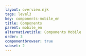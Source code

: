 ```yaml
---
layout: overview.njk
tags: level3
key: components-mobile_en
title: Components
parent: mobile_en
alternativetitle: Components Mobile
order: 3
componentbrowser: true
subset: 2
---
```

